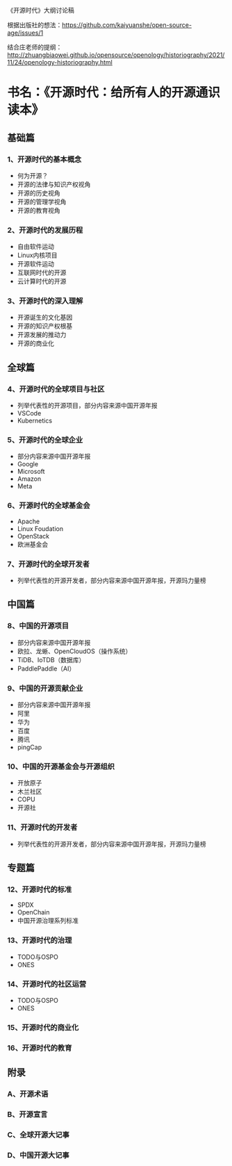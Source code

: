 《开源时代》大纲讨论稿

根据出版社的想法：https://github.com/kaiyuanshe/open-source-age/issues/1

结合庄老师的提纲：http://zhuangbiaowei.github.io/opensource/openology/historiography/2021/11/24/openology-historiography.html


# 书名：《开源时代：给所有人的开源通识读本》

## 基础篇

### 1、开源时代的基本概念
- 何为开源？
- 开源的法律与知识产权视角
- 开源的历史视角
- 开源的管理学视角
- 开源的教育视角

### 2、开源时代的发展历程
- 自由软件运动
- Linux内核项目
- 开源软件运动
- 互联网时代的开源
- 云计算时代的开源

### 3、开源时代的深入理解
- 开源诞生的文化基因
- 开源的知识产权根基
- 开源发展的推动力
- 开源的商业化

## 全球篇

### 4、开源时代的全球项目与社区
- 列举代表性的开源项目，部分内容来源中国开源年报
- VSCode
- Kubernetics

### 5、开源时代的全球企业
- 部分内容来源中国开源年报
- Google
- Microsoft
- Amazon
- Meta

### 6、开源时代的全球基金会
- Apache
- Linux Foudation
- OpenStack
- 欧洲基金会

### 7、开源时代的全球开发者
- 列举代表性的开源开发者，部分内容来源中国开源年报，开源玛力量榜

## 中国篇

### 8、中国的开源项目
- 部分内容来源中国开源年报
- 欧拉、龙蜥、OpenCloudOS（操作系统）
- TiDB、IoTDB（数据库）
- PaddlePaddle（AI）

### 9、中国的开源贡献企业
- 部分内容来源中国开源年报
- 阿里
- 华为
- 百度
- 腾讯
- pingCap

### 10、中国的开源基金会与开源组织
- 开放原子
- 木兰社区
- COPU
- 开源社

### 11、开源时代的开发者
- 列举代表性的开源开发者，部分内容来源中国开源年报，开源玛力量榜

## 专题篇

### 12、开源时代的标准
- SPDX
- OpenChain
- 中国开源治理系列标准

### 13、开源时代的治理
- TODO与OSPO
- ONES

### 14、开源时代的社区运营
- TODO与OSPO
- ONES

### 15、开源时代的商业化

### 16、开源时代的教育

## 附录

### A、开源术语

### B、开源宣言

### C、全球开源大记事

### D、中国开源大记事






